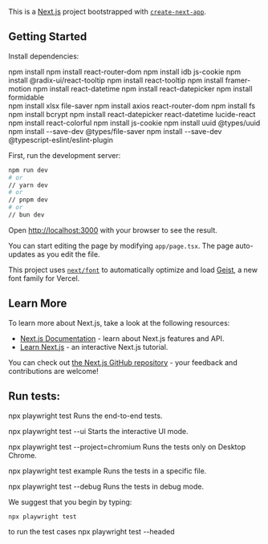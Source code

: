 This is a [Next.js](https://nextjs.org) project bootstrapped with [`create-next-app`](https://nextjs.org/docs/app/api-reference/cli/create-next-app).

## Getting Started

Install dependencies:

 npm install 
 npm install react-router-dom
 npm install idb js-cookie
 npm install @radix-ui/react-tooltip
 npm install react-tooltip
 npm install framer-motion
 npm install react-datetime
 npm install react-datepicker
 npm install formidable   
 npm install xlsx file-saver 
 npm install axios react-router-dom
 npm install fs
 npm install bcrypt
 npm install react-datepicker react-datetime lucide-react
 npm install react-colorful
 npm install js-cookie
 npm install uuid @types/uuid
 npm install --save-dev @types/file-saver
 npm install --save-dev @typescript-eslint/eslint-plugin


First, run the development server:

```bash
npm run dev
# or
// yarn dev
# or
// pnpm dev
# or
// bun dev
```

Open [http://localhost:3000](http://localhost:3000) with your browser to see the result.

You can start editing the page by modifying `app/page.tsx`. The page auto-updates as you edit the file.

This project uses [`next/font`](https://nextjs.org/docs/app/building-your-application/optimizing/fonts) to automatically optimize and load [Geist](https://vercel.com/font), a new font family for Vercel.

## Learn More

To learn more about Next.js, take a look at the following resources:

- [Next.js Documentation](https://nextjs.org/docs) - learn about Next.js features and API.
- [Learn Next.js](https://nextjs.org/learn) - an interactive Next.js tutorial.

You can check out [the Next.js GitHub repository](https://github.com/vercel/next.js) - your feedback and contributions are welcome!

 ## Run tests: 

   npx playwright test
    Runs the end-to-end tests.

  npx playwright test --ui
    Starts the interactive UI mode.

  npx playwright test --project=chromium
    Runs the tests only on Desktop Chrome.

  npx playwright test example
    Runs the tests in a specific file.

  npx playwright test --debug
    Runs the tests in debug mode.

We suggest that you begin by typing:

    npx playwright test

to run the test cases
npx playwright test --headed
